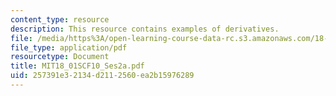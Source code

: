```yaml
---
content_type: resource
description: This resource contains examples of derivatives.
file: /media/https%3A/open-learning-course-data-rc.s3.amazonaws.com/18-01sc-single-variable-calculus-fall-2010/257391e32134d2112560ea2b15976289_MIT18_01SCF10_Ses2a.pdf
file_type: application/pdf
resourcetype: Document
title: MIT18_01SCF10_Ses2a.pdf
uid: 257391e3-2134-d211-2560-ea2b15976289
---
```

